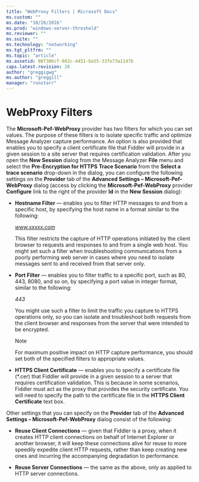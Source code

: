 ```yaml
---
title: "WebProxy Filters | Microsoft Docs"
ms.custom: ""
ms.date: "10/26/2016"
ms.prod: "windows-server-threshold"
ms.reviewer: ""
ms.suite: ""
ms.technology: "networking"
ms.tgt_pltfrm: ""
ms.topic: "article"
ms.assetid: 08f306cf-082c-4451-ba55-33fe73a1147b
caps.latest.revision: 26
author: "greggigwg"
ms.author: "greggill"
manager: "ronstarr"
---
```


# WebProxy Filters

The **Microsoft-Pef-WebProxy** provider has two filters for which you can set values. The purpose of these filters is to isolate specific traffic and optimize Message Analyzer capture performance. An option is also provided that enables you to specify a client certificate file that Fiddler will provide in a given session to a site server that requires certification validation. After you open the **New Session** dialog from the Message Analyzer **File** menu and select the **Pre-Encryption for HTTPS** **Trace Scenario** from the **Select a trace scenario** drop-down in the dialog, you can configure the following settings on the **Provider** tab of the **Advanced Settings – Microsoft-Pef-WebProxy** dialog (access by clicking the **Microsoft-Pef-WebProxy** provider **Configure** link to the right of the provider **Id** in the **New Session** dialog):  
  
-   **Hostname Filter** — enables you to filter HTTP messages to and from a specific host, by specifying the host name in a format similar to the following:  
  
     *www.xxxxx.com*  
  
     This filter restricts the capture of HTTP operations initiated by the client browser to requests and responses to and from a single web host. You might set such a filter when troubleshooting communications from a poorly performing web server in cases where you need to isolate messages sent to and received from that server only.  
  
-   **Port Filter** — enables you to filter traffic to a specific port, such as 80, 443, 8080, and so on, by specifying a port value in integer format, similar to the following:  
  
     *443*  
  
     You might use such a filter to limit the traffic you capture to HTTPS operations only, so you can isolate and troubleshoot both requests from the client browser and responses from the server that were intended to be encrypted.  
  
    > [!NOTE]
    >  For maximum positive impact on HTTP capture performance, you should set both of the specified filters to appropriate values.  
  
-   **HTTPS Client Certificate** — enables you to specify a certificate file (\*.cer) that Fiddler will provide in a given session to a server that requires certification validation. This is because in some scenarios, Fiddler must act as the proxy that provides the security certificate. You will need to specify  the path to the certificate file in the **HTTPS Client Certificate** text box.  
  
Other settings that you can specify  on the **Provider** tab of the **Advanced Settings – Microsoft-Pef-WebProxy** dialog consist of the following:  
  
-   **Reuse Client Connections** — given that Fiddler is a proxy, when it creates HTTP client connections on behalf of Internet Explorer or another browser,  it will keep these connections alive for reuse to more speedily expedite client HTTP requests, rather than keep creating new ones and incurring the accompanying degradation to performance.  
  
-   **Reuse Server Connections** — the same as the above, only as applied to HTTP server connections.
